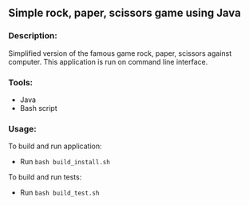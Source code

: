 ## Simple rock, paper, scissors game using Java

### Description:
Simplified version of the famous game rock, paper, scissors against computer. This application is run on command 
line interface.

### Tools:
* Java
* Bash script

### Usage:
To build and run application:
* Run `bash build_install.sh`

To build and run tests:
* Run `bash build_test.sh`